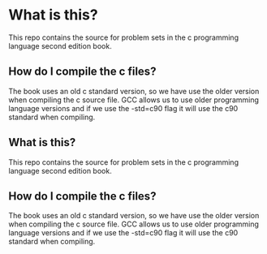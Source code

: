 # What is this?
This repo contains the source for problem sets in the c programming language second edition book. 

## How do I compile the c files?
The book uses an old c standard version, so we have use the older version when compiling the c source file. GCC allows us to use older programming language versions and if we use the -std=c90 flag it will use the c90 standard when compiling.

## What is this?
This repo contains the source for problem sets in the c programming language second edition book. 

## How do I compile the c files?
The book uses an old c standard version, so we have use the older version when compiling the c source file. GCC allows us to use older programming language versions and if we use the -std=c90 flag it will use the c90 standard when compiling.

